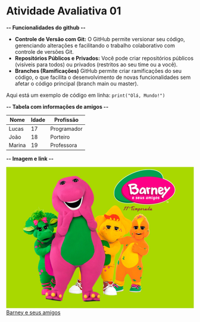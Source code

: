 # Atividade Avaliativa 01

__-- Funcionalidades do github --__  
* __Controle de Versão com Git:__ O GitHub permite versionar seu código, gerenciando alterações e facilitando o trabalho colaborativo com controle de versões Git.  
* __Repositórios Públicos e Privados:__ Você pode criar repositórios públicos (visíveis para todos) ou privados (restritos ao seu time ou a você).  
* __Branches (Ramificações)__ GitHub permite criar ramificações do seu código, o que facilita o desenvolvimento de novas funcionalidades sem afetar o código principal (branch main ou master).  

Aqui está um exemplo de código em linha: `print("Olá, Mundo!")`

__-- Tabela com informações de amigos --__  

| Nome       | Idade | Profissão     |
|------------|-------|---------------|
| Lucas      | 17    | Programador   |
| João       | 18    | Porteiro      |
| Marina     | 19    | Professora    |

__-- Imagem e link --__

![Barney e seus amigos](https://raw.githubusercontent.com/irxsvxx/ativAvalivativa01/refs/heads/main/barney.jpg)
[Barney e seus amigos](https://pt.wikipedia.org/wiki/Barney_%26_Friends)  

